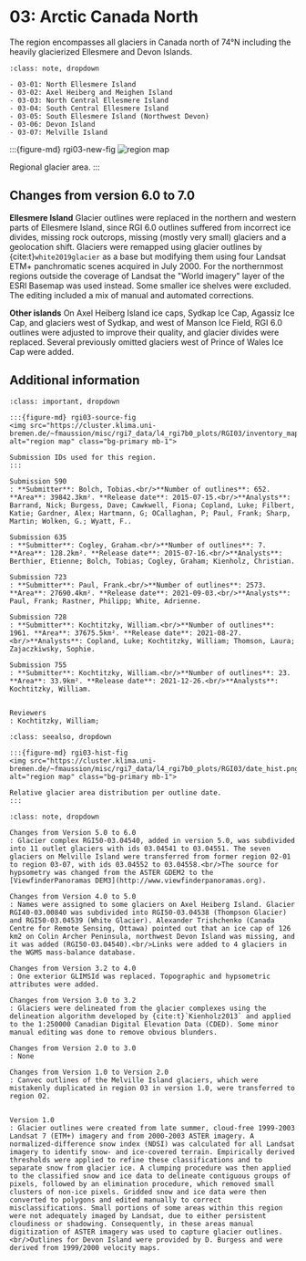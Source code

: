 # 03: Arctic Canada North

The region encompasses all glaciers in Canada north of 74°N including  the heavily glacierized Ellesmere and Devon Islands.

```{admonition} Subregions
:class: note, dropdown

- 03-01: North Ellesmere Island
- 03-02: Axel Heiberg and Meighen Island
- 03-03: North Central Ellesmere Island
- 03-04: South Central Ellesmere Island
- 03-05: South Ellesmere Island (Northwest Devon)
- 03-06: Devon Island
- 03-07: Melville Island

```

:::{figure-md} rgi03-new-fig
<img src="https://cluster.klima.uni-bremen.de/~fmaussion/misc/rgi7_data/l4_rgi7b0_plots/RGI03/isrgi6_map.jpeg" alt="region map" class="bg-primary mb-1">

Regional glacier area.
:::

## Changes from version 6.0 to 7.0

**Ellesmere Island**
Glacier outlines were replaced in the northern and western parts of Ellesmere Island, since RGI 6.0 outlines suffered from incorrect ice divides, missing rock outcrops, missing (mostly very small) glaciers and a geolocation shift. Glaciers were remapped using glacier outlines by {cite:t}`white2019glacier` as a base but modifying them using four Landsat ETM+ panchromatic scenes acquired in July 2000. For the northernmost regions outside the coverage of Landsat the "World imagery" layer of the ESRI Basemap was used instead. Some smaller ice shelves were excluded. The editing included a mix of manual and automated corrections.

**Other islands**
On Axel Heiberg Island ice caps, Sydkap Ice Cap, Agassiz Ice Cap, and glaciers west of Sydkap, and west of Manson Ice Field, RGI 6.0 outlines were adjusted to improve their quality, and glacier divides were replaced. Several previously omitted glaciers west of Prince of Wales Ice Cap were added.


## Additional information 

```{admonition} Data sources and analysts
:class: important, dropdown

:::{figure-md} rgi03-source-fig
<img src="https://cluster.klima.uni-bremen.de/~fmaussion/misc/rgi7_data/l4_rgi7b0_plots/RGI03/inventory_map.jpeg" alt="region map" class="bg-primary mb-1">

Submission IDs used for this region.
:::

Submission 590
: **Submitter**: Bolch, Tobias.<br/>**Number of outlines**: 652. **Area**: 39842.3km². **Release date**: 2015-07-15.<br/>**Analysts**: Barrand, Nick; Burgess, Dave; Cawkwell, Fiona; Copland, Luke; Filbert, Katie; Gardner, Alex; Hartmann, G; OCallaghan, P; Paul, Frank; Sharp, Martin; Wolken, G.; Wyatt, F..

Submission 635
: **Submitter**: Cogley, Graham.<br/>**Number of outlines**: 7. **Area**: 128.2km². **Release date**: 2015-07-16.<br/>**Analysts**: Berthier, Etienne; Bolch, Tobias; Cogley, Graham; Kienholz, Christian.

Submission 723
: **Submitter**: Paul, Frank.<br/>**Number of outlines**: 2573. **Area**: 27690.4km². **Release date**: 2021-09-03.<br/>**Analysts**: Paul, Frank; Rastner, Philipp; White, Adrienne.

Submission 728
: **Submitter**: Kochtitzky, William.<br/>**Number of outlines**: 1961. **Area**: 37675.5km². **Release date**: 2021-08-27.<br/>**Analysts**: Copland, Luke; Kochtitzky, William; Thomson, Laura; Zajaczkiwsky, Sophie.

Submission 755
: **Submitter**: Kochtitzky, William.<br/>**Number of outlines**: 23. **Area**: 33.9km². **Release date**: 2021-12-26.<br/>**Analysts**: Kochtitzky, William.


Reviewers
: Kochtitzky, William;

```

```{admonition} Outlines date distribution
:class: seealso, dropdown

:::{figure-md} rgi03-hist-fig
<img src="https://cluster.klima.uni-bremen.de/~fmaussion/misc/rgi7_data/l4_rgi7b0_plots/RGI03/date_hist.png" alt="region map" class="bg-primary mb-1">

Relative glacier area distribution per outline date.
:::

```

```{admonition} Version history
:class: note, dropdown

Changes from Version 5.0 to 6.0
: Glacier complex RGI50-03.04540, added in version 5.0, was subdivided into 11 outlet glaciers with ids 03.04541 to 03.04551. The seven glaciers on Melville Island were transferred from former region 02-01 to region 03-07, with ids 03.04552 to 03.04558.<br/>The source for hypsometry was changed from the ASTER GDEM2 to the [ViewfinderPanoramas DEM3](http://www.viewfinderpanoramas.org).

Changes from Version 4.0 to 5.0
: Names were assigned to some glaciers on Axel Heiberg Island. Glacier RGI40-03.00840 was subdivided into RGI50-03.04538 (Thompson Glacier) and RGI50-03.04539 (White Glacier). Alexander Trishchenko (Canada Centre for Remote Sensing, Ottawa) pointed out that an ice cap of 126 km2 on Colin Archer Peninsula, northwest Devon Island was missing, and it was added (RGI50-03.04540).<br/>Links were added to 4 glaciers in the WGMS mass-balance database.

Changes from Version 3.2 to 4.0
: One exterior GLIMSId was replaced. Topographic and hypsometric attributes were added.

Changes from Version 3.0 to 3.2
: Glaciers were delineated from the glacier complexes using the delineation algorithm developed by {cite:t}`Kienholz2013` and applied to the 1:250000 Canadian Digital Elevation Data (CDED). Some minor manual editing was done to remove obvious blunders.

Changes from Version 2.0 to 3.0
: None

Changes from Version 1.0 to Version 2.0
: Canvec outlines of the Melville Island glaciers, which were mistakenly duplicated in region 03 in version 1.0, were transferred to region 02.


Version 1.0
: Glacier outlines were created from late summer, cloud-free 1999-2003 Landsat 7 (ETM+) imagery and from 2000-2003 ASTER imagery. A normalized-difference snow index (NDSI) was calculated for all Landsat imagery to identify snow- and ice-covered terrain. Empirically derived thresholds were applied to refine these classifications and to separate snow from glacier ice. A clumping procedure was then applied to the classified snow and ice data to delineate contiguous groups of pixels, followed by an elimination procedure, which removed small clusters of non-ice pixels. Gridded snow and ice data were then converted to polygons and edited manually to correct misclassifications. Small portions of some areas within this region were not adequately imaged by Landsat, due to either persistent cloudiness or shadowing. Consequently, in these areas manual digitization of ASTER imagery was used to capture glacier outlines.<br/>Outlines for Devon Island were provided by D. Burgess and were derived from 1999/2000 velocity maps.


```

